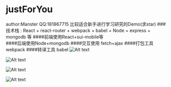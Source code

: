 # justForYou
author:Manster  QQ:181867715 
比较适合新手进行学习研究的Demo(求star)
###技术栈 : React + react-router + webpack + babel + Node + express + mongodb 等
####前端使用React+sui-mobile等  
####后端使用Node+mongodb
####交互使用 fetch+ajax
####打包工具 webpack
####转译工具 babel
![Alt text](http://114.215.80.72:81/11.png)

![Alt text](http://114.215.80.72:81/12.png)

![Alt text](http://114.215.80.72:81/13.png)

![Alt text](http://114.215.80.72:81/14.png)
